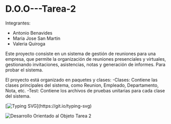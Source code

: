 # D.O.O---Tarea-2

Integrantes:
- Antonio Benavides
- Maria Jose San Martin
- Valeria Quiroga

Este proyecto consiste en un sistema de gestión de reuniones para una empresa, que permite la organización de reuniones presenciales y virtuales, gestionando invitaciones, asistencias, notas y generación de informes.
Para probar el sistema.

El proyecto está organizado en paquetes y clases:
-Clases: Contiene las clases principales del sistema, como Reunion, Empleado, Departamento, Nota, etc.
-Test: Contiene los archivos de pruebas unitarias para cada clase del sistema.
  
[![Typing SVG](https://readme-typing-svg.demolab.com/?lines=UML+del+código:)](https://git.io/typing-svg)


![Desarrollo Orientado al Objeto Tarea 2](https://github.com/AntoCreed777/D.O.O---Tarea-2/assets/135484422/07074a25-2f02-488f-a4ce-50c1e5937259)


